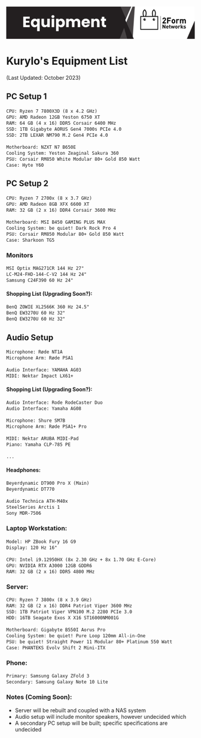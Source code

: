 ![Banner](Banner.png)

# Kurylo's Equipment List
(Last Updated: October 2023)

## PC Setup 1
    CPU: Ryzen 7 7800X3D (8 x 4.2 GHz)
    GPU: AMD Radeon 12GB Yeston 6750 XT
    RAM: 64 GB (4 x 16) DDR5 Corsair 6400 MHz
    SSD: 1TB Gigabyte AORUS Gen4 7000s PCIe 4.0
    SSD: 2TB LEXAR NM790 M.2 Gen4 PCIe 4.0

    Motherboard: NZXT N7 B650E
    Cooling System: Yeston Zeaginal Sakura 360
    PSU: Corsair RM850 White Modular 80+ Gold 850 Watt 
    Case: Hyte Y60
## PC Setup 2
    CPU: Ryzen 7 2700x (8 x 3.7 GHz)
    GPU: AMD Radeon 8GB XFX 6600 XT
    RAM: 32 GB (2 x 16) DDR4 Corsair 3600 MHz

    Motherboard: MSI B450 GAMING PLUS MAX
    Cooling System: be quiet! Dark Rock Pro 4
    PSU: Corsair RM850 Modular 80+ Gold 850 Watt 
    Case: Sharkoon TG5
### Monitors
    MSI Optix MAG271CR 144 Hz 27"
    LC-M24-FHD-144-C-V2 144 Hz 24"
    Samsung C24F390 60 Hz 24"
#### Shopping List (Upgrading Soon?): 
    BenQ ZOWIE XL2566K 360 Hz 24.5" 
    BenQ EW3270U 60 Hz 32" 
    BenQ EW3270U 60 Hz 32"
## Audio Setup
    Microphone: Røde NT1A
    Microphone Arm: Røde PSA1

    Audio Interface: YAMAHA AG03
    MIDI: Nektar Impact LX61+
#### Shopping List (Upgrading Soon?): 
    Audio Interface: Rode RodeCaster Duo 
    Audio Interface: Yamaha AG08 

    Microphone: Shure SM7B
    Microphone Arm: Røde PSA1+ Pro
    
    MIDI: Nektar ARUBA MIDI-Pad
    Piano: Yamaha CLP-785 PE

    ...
#### Headphones: 
    Beyerdynamic DT900 Pro X (Main)
    Beyerdynamic DT770

    Audio Technica ATH-M40x
    SteelSeries Arctis 1
    Sony MDR-7506
### Laptop Workstation: 
    Model: HP ZBook Fury 16 G9
    Display: 120 Hz 16"

    CPU: Intel i9.12950HX (8x 2.30 GHz + 8x 1.70 GHz E-Core)
    GPU: NVIDIA RTX A3000 12GB GDDR6
    RAM: 32 GB (2 x 16) DDR5 4800 MHz

### Server: 
    CPU: Ryzen 7 3800x (8 x 3.9 GHz)
    RAM: 32 GB (2 x 16) DDR4 Patriot Viper 3600 MHz
    SSD: 1TB Patriot Viper VPN100 M.2 2280 PCIe 3.0
    HDD: 16TB Seagate Exos X X16 ST16000NM001G

    Motherboard: Gigabyte B550I Aorus Pro
    Cooling System: be quiet! Pure Loop 120mm All-in-One
    PSU: be quiet! Straight Power 11 Modular 80+ Platinum 550 Watt
    Case: PHANTEKS Evolv Shift 2 Mini-ITX

### Phone: 
    Primary: Samsung Galaxy ZFold 3 
    Secondary: Samsung Galaxy Note 10 Lite

### Notes (Coming Soon):
 - Server will be rebuilt and coupled with a NAS system
 - Audio setup will include monitor speakers, however undecided which
 - A secondary PC setup will be built; specific specifications are undecided
